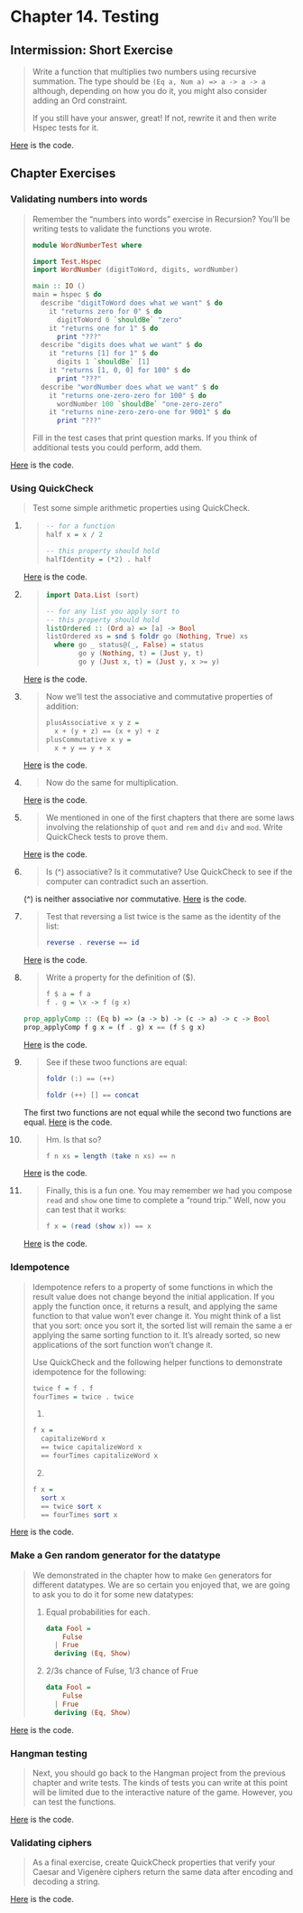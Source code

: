 # Chapter 14. Testing

## Intermission: Short Exercise
> Write a function that multiplies two numbers using recursive summation. The type should be `(Eq a, Num a) => a -> a -> a` although, depending on how you do it, you might also consider adding an Ord constraint.
>
> If you still have your answer, great! If not, rewrite it and then write Hspec tests for it.

[Here](./mult/) is the code.

## Chapter Exercises
### Validating numbers into words
> Remember the “numbers into words” exercise in Recursion? You’ll be writing tests to validate the functions you wrote.
> ```haskell
> module WordNumberTest where
> 
> import Test.Hspec
> import WordNumber (digitToWord, digits, wordNumber)
> 
> main :: IO () 
> main = hspec $ do
>   describe "digitToWord does what we want" $ do
>     it "returns zero for 0" $ do
>       digitToWord 0 `shouldBe` "zero"
>     it "returns one for 1" $ do
>       print "???"
>   describe "digits does what we want" $ do
>     it "returns [1] for 1" $ do
>       digits 1 `shouldBe` [1]
>     it "returns [1, 0, 0] for 100" $ do
>       print "???"
>   describe "wordNumber does what we want" $ do 
>     it "returns one-zero-zero for 100" $ do
>       wordNumber 100 `shouldBe` "one-zero-zero" 
>     it "returns nine-zero-zero-one for 9001" $ do
>       print "???"
> ```
> Fill in the test cases that print question marks. If you think of additional tests you could perform, add them.

[Here](./wordnumber/) is the code.

### Using QuickCheck
> Test some simple arithmetic properties using QuickCheck.
1. > ```haskell
   > -- for a function
   > half x = x / 2
   > 
   > -- this property should hold
   > halfIdentity = (*2) . half
   > ```
   [Here](./quickcheck/1.hs) is the code.
2. > ```haskell
   > import Data.List (sort)
   > 
   > -- for any list you apply sort to
   > -- this property should hold
   > listOrdered :: (Ord a) => [a] -> Bool
   > listOrdered xs = snd $ foldr go (Nothing, True) xs
   >   where go _ status@(_, False) = status
   >         go y (Nothing, t) = (Just y, t)
   >         go y (Just x, t) = (Just y, x >= y)
   > ```
   [Here](./quickcheck/2.hs) is the code.
3. > Now we’ll test the associative and commutative properties of addition:
   > ```haskell
   > plusAssociative x y z =
   >   x + (y + z) == (x + y) + z
   > plusCommutative x y = 
   >   x + y == y + x
   > ```
   [Here](./quickcheck/3.hs) is the code.
4. > Now do the same for multiplication.

   [Here](./quickcheck/4.hs) is the code.
5. > We mentioned in one of the first chapters that there are some laws involving the relationship of `quot` and `rem` and `div` and `mod`. Write QuickCheck tests to prove them.

   [Here](./quickcheck/5.hs) is the code.
6. > Is (^) associative? Is it commutative? Use QuickCheck to see if the computer can contradict such an assertion.

    (^) is neither associative nor commutative. [Here](./quickcheck/6.hs) is the code.
7. > Test that reversing a list twice is the same as the identity of the list:
   > ```haskell
   > reverse . reverse == id
   > ```
   [Here](./quickcheck/7.hs) is the code.
8. > Write a property for the definition of ($).
   > ```haskell
   > f $ a = f a
   > f . g = \x -> f (g x)
   > ```
   ```haskell
   prop_applyComp :: (Eq b) => (a -> b) -> (c -> a) -> c -> Bool
   prop_applyComp f g x = (f . g) x == (f $ g x)
   ```
   [Here](./quickcheck/8.hs) is the code.
9. > See if these twoo functions are equal:
   > ```haskell
   > foldr (:) == (++)
   >
   > foldr (++) [] == concat
   > ```
   The first two functions are not equal while the second two functions are equal. [Here](./quickcheck/9.hs) is the code.
10. > Hm. Is that so?
    > ```haskell
    > f n xs = length (take n xs) == n
    > ```
    [Here](./quickcheck/10.hs) is the code.
11. > Finally, this is a fun one. You may remember we had you compose `read` and `show` one time to complete a “round trip.” Well, now you can test that it works:
    > ```haskell
    > f x = (read (show x)) == x
    > ```
    [Here](./quickcheck/11.hs) is the code.

### Idempotence
> Idempotence refers to a property of some functions in which the result value does not change beyond the initial application. If you apply the function once, it returns a result, and applying the same function to that value won’t ever change it. You might think of a list that you sort: once you sort it, the sorted list will remain the same a er applying the same sorting function to it. It’s already sorted, so new applications of the sort function won’t change it.
>
> Use QuickCheck and the following helper functions to demonstrate idempotence for the following:
> ```haskell
> twice f = f . f
> fourTimes = twice . twice
> ```
> 1.
> ```haskell
> f x =
>   capitalizeWord x
>   == twice capitalizeWord x
>   == fourTimes capitalizeWord x
> ```
> 2. 
> ```haskell
> f x =
>   sort x
>   == twice sort x
>   == fourTimes sort x
> ```
[Here](./idempotence.hs) is the code.

### Make a Gen random generator for the datatype
> We demonstrated in the chapter how to make `Gen` generators for different datatypes. We are so certain you enjoyed that, we are going to ask you to do it for some new datatypes:
> 1. Equal probabilities for each.
>    ```haskell
>    data Fool =
>        Fulse
>      | Frue
>      deriving (Eq, Show)
>    ```
> 2. 2/3s chance of Fulse, 1/3 chance of Frue
>    ```haskell
>    data Fool =
>        Fulse
>      | Frue
>      deriving (Eq, Show)
>    ```
[Here](./gen.hs) is the code.

### Hangman testing
> Next, you should go back to the Hangman project from the previous chapter and write tests. The kinds of tests you can write at this point will be limited due to the interactive nature of the game. However, you can test the functions.

[Here](./hangman/) is the code.

### Validating ciphers
> As a final exercise, create QuickCheck properties that verify your Caesar and Vigenère ciphers return the same data after encoding and decoding a string.

[Here](./cipher.hs) is the code.
